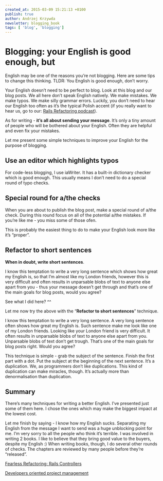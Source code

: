 ```yaml
---
created_at: 2015-03-09 15:21:13 +0100
publish: true
author: Andrzej Krzywda
newsletter: blogging_book
tags: [ 'blog', 'blogging']
---
```


# Blogging: your English is good enough, but

English may be one of the reasons you’re not blogging. Here are some tips to change this thinking. TLDR: You English is good enough, don’t worry.

<!-- more -->

Your English doesn’t need to be perfect to blog. Look at this blog and our blog posts. We all here don’t speak English natively. We make mistakes. We make typos. We make silly grammar errors. Luckily, you don’t need to hear our English too often as it’s the typical Polish accent (if you really want to hear us, go to our: [Rails Refactoring podcast](http://rails-refactoring.com/podcast/)).

As for writing - **it’s all about sending your message**. It’s only a tiny amount of people who will be bothered about your English. Often they are helpful and even fix your mistakes.

Let me present some simple techniques to improve your English for the purpose of blogging.

## Use an editor which highlights typos

For code-less blogging, I use iaWriter. It has a built-in dictionary checker which is good enough. This usually means I don’t need to do a special round of typo checks.

## Special round for a/the checks

When you are about to publish the blog post, make a special round of a/the check. During this round focus on all of the potential a/the mistakes. If you’re like me - you miss some of those ofen.

This is probably the easiest thing to do to make your English look more like it’s “proper”.

## Refactor to short sentences

**When in doubt, write short sentences**.

I know this temptation to write a very long sentence which shows how great my English is, so that I’m almost like my London friends, however this is very difficult and often results in unparsable blobs of text to anyone else apart from you - thus your message doesn’t get through and that’s one of the main goals for blog posts, would you agree?

See what I did here? ^^

Let me now try the above with the “**Refactor to short sentences**” technique.

I know this temptation to write a very long sentence. A very long sentence often shows how great my English is. Such sentence make me look like one of my London friends. Looking like your London friend is very difficult. It often results in unparsable blobs of text to anyone else apart from you. Unparsable blobs of text don’t get trough. That’s one of the main goals for blog posts right. Would you agree?

This technique is simple - grab the subject of the sentence. Finish the first part with a dot. Put the subject at the beginning of the next sentence. It’s a duplication. We, as programmers don’t like duplications. This kind of duplication can make miracles, though. It’s actually more than denormalisation than duplication.

## Summary

There’s many techniques for writing a better English. I’ve presented just some of them here. I chose the ones which may make the biggest impact at the lowest cost.

Let me finish by saying - I know how my English sucks. Separating my English from the message I want to send was a huge unblocking point for me. I’m very sorry to all the people who think it’s terrible. I was involved in writing 2 books. I like to believe that they bring good value to the buyers, despite my English :) When writing books, though, I do several other rounds of checks. The chapters are reviewed by many people before they’re “released”.

[Fearless Refactoring: Rails Controllers](http://rails-refactoring.com)

[Developers oriented project management](http://blog.arkency.com/async-remote/)
